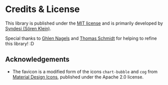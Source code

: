 # Credits & License

This library is published under the [MIT license](https://choosealicense.com/licenses/mit/) and is primarily developed
by [Syndesi (Sören Klein)](https://github.com/Syndesi).

Special thanks to [Ghlen Nagels](https://github.com/transistive) and [Thomas Schmidt](https://github.com/tschmidtdev)
for helping to refine this library! :D

## Acknowledgements

- The favicon is a modified form of the icons `chart-bubble` and `cog` from
  [Material Design Icons](https://materialdesignicons.com/), published under the Apache 2.0 license.
